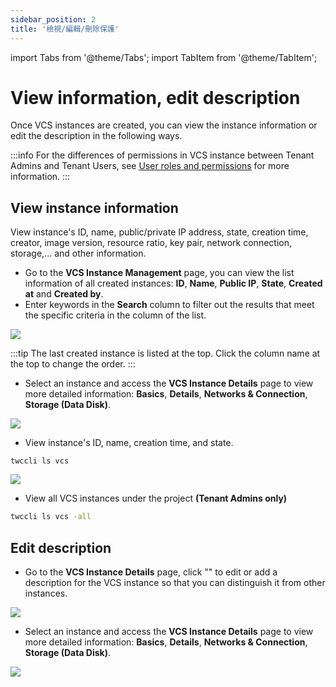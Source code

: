 ```yaml
---
sidebar_position: 2
title: '檢視/編輯/刪除保護'
---
```


import Tabs from '@theme/Tabs';
import TabItem from '@theme/TabItem';

# View information, edit description

Once VCS instances are created, you can view the instance information or edit the description in the following ways.


:::info
For the differences of permissions in VCS instance between Tenant Admins and Tenant Users, see [<ins>User roles and permissions</ins>](https://man.twcc.ai/@twccdocs/role-main-en/https%3A%2F%2Fman.twcc.ai%2F%40twccdocs%2Frole-compute-en#虛擬運算服務) for more information.
:::

## View instance information

View instance's ID, name, public/private IP address, state, creation time, creator, image version, resource ratio, key pair, network connection, storage,... and other information.


<Tabs>

<TabItem value="TWCC Portal" label="TWCC Portal">

* Go to the **VCS Instance Management** page, you can view the list information of all created instances: **ID**, **Name**, **Public IP**, **State**, **Created at** and **Created by**.
* Enter keywords in the **Search** column to filter out the results that meet the specific criteria in the column of the list.

![](https://cos.twcc.ai/SYS-MANUAL/uploads/upload_2e0c048d62bfeb71574d268dd42ddb03.png)


:::tip
The last created instance is listed at the top. Click the column name at the top to change the order.
:::

- Select an instance and access the **VCS Instance Details** page to view more detailed information: **Basics**, **Details**, **Networks & Connection**, **Storage (Data Disk)**.

![](https://cos.twcc.ai/SYS-MANUAL/uploads/upload_cfcab413d832e81aa8729be0de6083f7.png)

</TabItem>

<TabItem value="TWCC CLI" label="TWCC CLI">

- View instance's ID, name, creation time, and state.

```
twccli ls vcs
```

![](https://cos.twcc.ai/SYS-MANUAL/uploads/upload_b59214e6a5aa3939d5e679b2b43761eb.png)

- View all VCS instances under the project **(Tenant Admins only)**

```bash
twccli ls vcs -all
```

</TabItem>

</Tabs>

## Edit description

<Tabs>

<TabItem value="TWCC Portal" label="TWCC Portal">

* Go to the **VCS Instance Details** page, click "<i class="fa fa-pencil" aria-hidden="true"></i>" to edit or add a description for the VCS instance so that you can distinguish it from other instances.

![](https://cos.twcc.ai/SYS-MANUAL/uploads/upload_45e2bcecf48c8eb635f475cbc2689a4c.png)


- Select an instance and access the **VCS Instance Details** page to view more detailed information: **Basics**, **Details**, **Networks & Connection**, **Storage (Data Disk)**.



![](https://cos.twcc.ai/SYS-MANUAL/uploads/upload_cfcab413d832e81aa8729be0de6083f7.png)

</TabItem>

<TabItem value="TWCC CLI" label="TWCC CLI (Not yet supported)">

<br/>

</TabItem>

</Tabs>